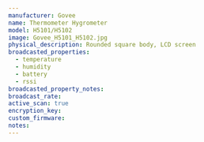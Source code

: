 ```yaml
---
manufacturer: Govee
name: Thermometer Hygrometer
model: H5101/H5102
image: Govee_H5101_H5102.jpg
physical_description: Rounded square body, LCD screen
broadcasted_properties:
  - temperature
  - humidity
  - battery
  - rssi
broadcasted_property_notes:
broadcast_rate:
active_scan: true
encryption_key:
custom_firmware:
notes:
---
```

